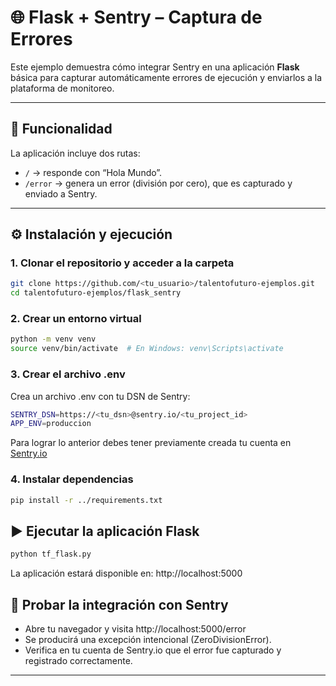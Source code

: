 # 🌐 Flask + Sentry – Captura de Errores

Este ejemplo demuestra cómo integrar Sentry en una aplicación **Flask** básica para capturar automáticamente errores de ejecución y enviarlos a la plataforma de monitoreo.

---

## 🚀 Funcionalidad

La aplicación incluye dos rutas:

- `/` → responde con “Hola Mundo”.
- `/error` → genera un error (división por cero), que es capturado y enviado a Sentry.

---

## ⚙️ Instalación y ejecución

### 1. Clonar el repositorio y acceder a la carpeta

```bash
git clone https://github.com/<tu_usuario>/talentofuturo-ejemplos.git
cd talentofuturo-ejemplos/flask_sentry
```

### 2. Crear un entorno virtual
```bash
python -m venv venv
source venv/bin/activate  # En Windows: venv\Scripts\activate
```

### 3. Crear el archivo .env
Crea un archivo .env con tu DSN de Sentry:
```bash
SENTRY_DSN=https://<tu_dsn>@sentry.io/<tu_project_id>
APP_ENV=produccion
```
Para lograr lo anterior debes tener previamente creada tu cuenta en [Sentry.io](https://sentry.io/)

### 4. Instalar dependencias
```bash
pip install -r ../requirements.txt
```

## ▶️ Ejecutar la aplicación Flask
```bash
python tf_flask.py
```
La aplicación estará disponible en: http://localhost:5000

## 🧪 Probar la integración con Sentry
- Abre tu navegador y visita http://localhost:5000/error
- Se producirá una excepción intencional (ZeroDivisionError).
- Verifica en tu cuenta de Sentry.io que el error fue capturado y registrado correctamente.

---







